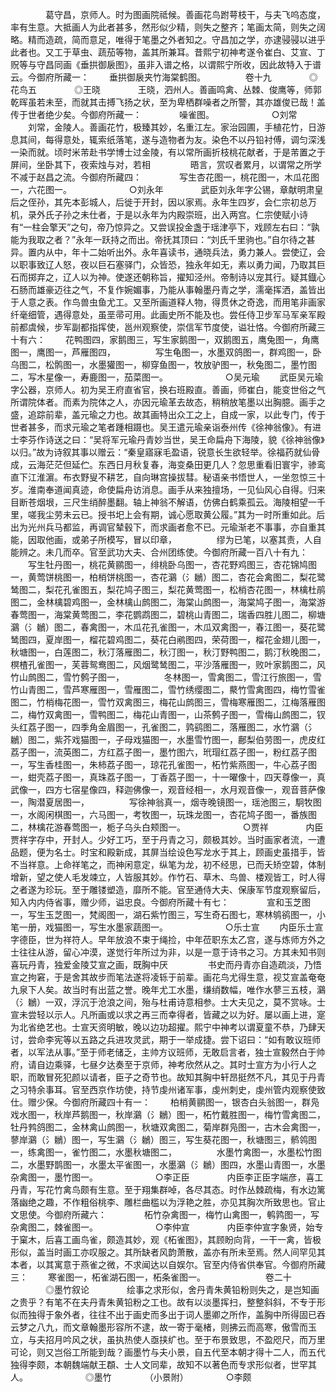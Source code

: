 <!-- { "loadSidebar": true } -->
　　　　葛守昌，京师人。时为图画院祗候。善画花鸟跗萼枝干，与夫飞呜态度，率有生意。大抵画人为此者甚多，然形似少精，则失之整齐；笔画太简，则失之阔略。精而造疏，简而意足，唯得于笔墨之外者知之。守昌加之学，亦逮骎骎以进乎此者也。又工于草虫、蔬茄等物，盖其所兼耳。昔熙宁初神考遂令崔白、艾宣、丁贶等与守昌同画《垂拱御扆图》，虽非入谱之格，以谓熙宁所收，因此故特入于谱云。今御府所藏一：
　　垂拱御扆夹竹海棠鹤图。
　　
　　卷十九
　　　　◎花鸟五
　　　　◎王晓
　　　　王晓，泗州人。善画鸣禽、丛棘、俊鹰等，师郭乾晖虽若未至，而就其击搏飞扬之状，至为卑栖群噪者之所警，其亦雄俊已哉！盖传于世者绝少矣。今御府所藏一：
　　　　噪雀图。
　　
　　　　○刘常
　　刘常，金陵人。善画花竹，极臻其妙，名重江左。家治园圃，手植花竹，日游息其间，每得意处，辄索纸落笔，遂与造物者为友。染色不以丹铅衬傅，调匀深浅一染而就。顷时米芾赴书学博士过金陵，有以常所画折枝桃花献者，于是芾置之于屏间，坐卧其下，夜索烛与对，若相
　　
　　晤言，赏叹者累月，以谓常之所学不减于赵昌之流。今御府所藏四：
　　　　写生杏花图一，桃花图一，木瓜花图一，六花图一。
　　
　　　　○刘永年
　　　　武臣刘永年字公锡，章献明肃皇后之侄孙，其先本彭城人，后徙于开封，因以家焉。永年生四岁，会仁宗初总万机，录外氏子孙之未仕者，于是以永年为内殿崇班，出入两宫。仁宗使赋小诗有“一柱会擎天”之句，帝乃惊异之。又尝误投金盏于瑶津亭下，戏顾左右曰：“孰能为我取之者？”永年一跃持之而出。帝抚其顶曰：“刘氏千里驹也。”自尔待之甚异。置内从中，年十二始听出外。永年喜读书，通晓兵法，勇力兼人。尝使辽，会以职事致辽人怒，夜以巨石塞驿门，众皆恐，独永年如无，素以勇力闻，乃取其巨石而掷弃之，辽人以为神。使遂还朝称旨，擢知泾州。帝制诗以宠其行。疑其鐡心石肠而雄豪迈往之气，不复作婉媚事，乃能从事翰墨丹青之学，濡毫挥洒，盖皆出于人意之表。作鸟兽虫鱼尤工。又至所画道释人物，得贯休之奇逸，而用笔非画家纤毫细管，遇得意处，虽垩帚可用。此画史所不能及也。尝任侍卫步军马军亲军殿前都虞候，步军副都指挥使，邕州观察使，崇信军节度使，谥壮恪。今御府所藏三十有六：
　　花鸭图四，家鹅图三，写生家鹅图一，双鹅图五，鹰兔图一，角鹰图一，鹰图一，芦雁图四，
　　
　　写生龟图一，水墨双鸽图一，群鸡图一，卧乌图二，松鹘图一，水墨獾图一，柳穿鱼图一，牧放驴图一，秋兔图二，墨竹图二，写木星像一，寿鹿图一，茄菜图一。
　　
　　　　○吴元瑜
　　武臣吴元瑜字公器，京师人。初为吴王府直省官，换右班殿直。善画，师崔白，能变世俗之气所谓院体者。而素为院体之人，亦因元瑜革去故态，稍稍放笔墨以出胸臆。画手之盛，追踪前辈，盖元瑜之力也。故其画特出众工之上，自成一家，以此专门，传于世者甚多，而求元瑜之笔者踵相蹑也。吴王遣元瑜亲诣泰州传《徐神翁像》。有进士李芬作诗送之曰：“吴将军元瑜丹青妙当世，吴王命扁舟下海陵，貌《徐神翁像》以归。”故为诗叙其事以赠云：“秦皇寤寐毛盈语，锐意长生欲轻举。徐福药就仙骨成，云海茫茫但延伫。东西日月秋复春，海变桑田更几人？忽思重看旧寰宇，骖鸾直下江淮濵。布衣野叟不耕艺，自向琳宫操拔彗。秘语亲书悟世人，一坐忽惊三十岁。淮南奉道闻真迹，命使扁舟访消息。画手从来独擅场，一见仙风心自得。归来目断苍烟垠，三尺生绡醉墨翻。轴上神翁不解语，仿佛白鹤乘孤云。海陵相望一千里，嗟我尘劳未云已。授书圯上会有期，诚心愿取黄公履。”其为一时所重如此。后出为光州兵马都监，再调官辇毂下，而求画者愈不已。元瑜渐老不事事，亦自重其能，因取他画，或弟子所模写，冒以印章，
　　
　　缪为已笔，以塞其责，人自能辨之。未几而卒。官至武功大夫、合州团练使。今御府所藏一百八十有九：
　　写生牡丹图一，桃花黄鹂图一，绯桃卧乌图一，杏花野鸡图三，杏花锦鸠图一，黄莺饼桃图一，柏梢饼桃图一，杏花鸂（氵鶒）图二，杏花会禽图二，梨花鹭鸶图二，梨花孔雀图五，梨花鸠子图三，梨花黄莺图一，松梢杏花图一，林檎杜鹃图二，金林檎碧鸡图一，金林檎山鹧图二，海棠山鹧图一，海棠鸠子图一，海棠游春莺图一，海棠黄莺图二，李花鹦鹉图二，碧桃山青图二，瑞香四胜儿图二，柳塘鸂（氵鶒）图二，春禽图一，木瓜花孔雀图一，木瓜双禽图一，春江图一，葵花鹭鸶图四，夏岸图一，榴花碧鸡图二，葵花白鹇图四，荣荷图一，榴花金翅儿图一，秋塘图一，白莲图二，秋汀落雁图二，秋汀图一，秋汀野鸭图二，鹅汀秋晚图二，榠楂孔雀图一，芙蓉鸳鸯图二，风烟鹭鸶图二，平沙落雁图一，败叶家鹅图二，风竹山鹧图二，雪竹鹩子图一，
　　
　　冬林图一，雪禽图二，雪江行旅图一，雪竹山青图二，雪芦寒雁图一，雪雁图二，雪竹绣缨图二，藂竹雪禽图四，梅竹雪雀图二，竹梢梅花图一，雪竹双禽图三，梅花山鹧图三，雪梅寒雁图二，江梅落雁图二，梅竹双禽图一，雪鸭图二，梅花山青图一，山茶鹩子图一，雪梅山鹧图二，钗头红荔子图一，四季角金眉图一，孔雀图二，鹑鹞图二，落雁图二，水竹鸂（氵鶒）图二，紫芥戏猫图一，子母戏猫图一，水墨雪竹图一，鄜梨伯劳图一，虎皮红荔子图一，流英图二，方红荔子图一，墨竹图六，玳瑁红荔子图一，粉红荔子图一，写生香桂图一，朱柿荔子图一，琼花孔雀图一，柘竹紫燕图一，牛心荔子图一，蚶壳荔子图一，真珠荔子图一，丁香荔子图一，十一曜像十，四天尊像一，真武像一，四方七宿星像四，释迦佛像一，观音经相一，水月观音像一，观音菩萨像一，陶潜夏居图一，
　　
　　写徐神翁真一，烟寺晚镜图一，瑶池图三，駉牧图一，水阁闲棋图一，六马图一，考牧图一，玩珠龙图一，杏花鸠子图一，番族图二，林檎花游春莺图一，栀子乌头白颊图一。
　　
　　　　○贾祥
　　　　内臣贾祥字存中，开封人。少好工巧，至于丹青之习，颇极其妙。当时画家者流，一遭品题，便为名士。时宝和殿新成，其屏当绘设色写龙水于其上，顾画史虽措手，皆不当祥意。上命祥笔之，而神闲意定，纵笔为龙，初不经思，已而夭矫空碧，体制增新，望之使人毛发竦立，人皆服其妙。作竹石、草木、鸟兽、楼观皆工，时人得之者遂为珍玩。至于雕镂塑造，靡所不能。官至通侍大夫、保康军节度观察留后，知入内内侍省事，赠少师，谥忠良。今御府所藏十有七：
　　　　宣和玉芝图一，写生玉芝图一，梵阁图一，湖石紫竹图三，写生奇石图七，寒林鸲鹆图一，小笔一册，戏猫图一，写生水墨家蔬图一。
　　
　　　　○乐士宣
　　内臣乐士宣字德臣，世为祥符人。早年放浪不束于绳捡，中年莅职东太乙宫，遂与炼师方外之士往往从游，留心冲漠，遂觉行年所过为非，以是一意于诗书之习。方其未知书则喜玩丹青，独爱金陵艾宣之画，既胸中厌
　　
　　书史而丹青亦自造疏淡，乃悟宣之拘窘，于是舍其故步而笔法遂将凌轹于前辈。画花鸟尤得生意，视艾宣盖奄奄九泉下人矣。故当时有出蓝之誉。晚年尤工水墨，缣绡数幅，唯作水蓼三五枝，鸂（氵鶒）一双，浮沉于沧浪之间，殆与杜甫诗意相参。士大夫见之，莫不赏咏。士宣未尝轻以示人。凡所画或以求之再三而幸得者，皆藏之以为好。屡以画上进，寔为北省绝艺也。士宣天资明敏，晚以边功超擢。熙宁中神考以谓夏童不恭，乃肆天讨，尝命李宪等以五路之兵进攻灵武，期于一举成捷。尝下诏曰：“如有敢议班师者，以军法从事。”至于师老储乏，主帅方议班师，无敢启言者，独士宣毅然白于帅府，请自边乘驿，七昼夕达奏至于京师，神考欣然从之。其时士宣方为小行人之职，而敢冒死犯颜以请者，臣子之奇节也。故知其胸中轩昂挺然不凡，其见于丹青之习特余事耳。官至西京作坊使，持节虔州诸军事，虔州刺史，虔州管内观察使致仕。赠少保。今御府所藏四十有一：
　　柏梢黄鹂图一，银杏白头翁图一，群凫戏水图一，秋岸芦鹅图一，秋岸鸂（氵鶒）图一，柘竹戴胜图一，梅竹雪禽图二，牡丹鹁鸽图二，金林禽山鹧图一，秋塘双禽图二，菊岸群凫图一，古木会禽图一，蓼岸鸂（氵鶒）图一，写生鸂（氵鶒）图三，写生葵花图一，秋塘图三，鹡鸰图一，练禽图一，雀竹图二，水墨秋塘图二，
　　
　　水墨竹禽图一，水墨松竹图二，水墨野鹊图一，水墨太平雀图一，水墨鸂（氵鶒）图四，水墨山青图一，水墨杂禽图一，墨竹图一。
　　
　　　　○李正臣
　　　　内臣李正臣字端彦，喜工丹青，写花竹禽鸟颇有生意。至于翔集群啅，各尽其态。时作丛棘疏梅，有水边篱落幽绝之趣，不作粗俗桃李、雕栏曲槛以为浮艳之胜，亦见其胸次所致思也。官止文思使。今御府所藏六：
　　　　柘竹杂禽图一，梅竹山禽图一，鹌鹑图一，写杂禽图二，棘雀图一。
　　
　　　　○李仲宣
　　　　内臣李仲宣字象贤，始专于窠木，后喜工画鸟雀，颇造其妙，观《柘雀图》，其顾盼向背，一干一禽，皆极形似，盖当时画工亦叹服之。其所缺者风韵萧散，盖亦有所未至焉。然人间罕见其本者，以其寓意于燕雀之微，不求闻达以自娱尔。官至内侍省供奉官。今御府所藏三：
　　寒雀图一，柘雀湖石图一，柘条雀图一。
　　
　　
　　卷二十
　　　　◎墨竹叙论
　　　　绘事之求形似，舍丹青朱黄铅粉则失之，是岂知画之贵乎？有笔不在夫丹青朱黄铅粉之工也。故有以淡墨挥扫，整整斜斜，不专于形似而独得于象外者，往往不出于画史而多出于词人墨卿之所作，盖胸中所得固已吞云梦之八九，而文章翰墨形容所不逮，故一寄于毫楮，则拂云而高寒，傲雪而玉立，与夫招月吟风之状，虽执热使人亟挟纩也。至于布景致思，不盈咫尺，而万里可论，则又岂俗工所能到哉？画墨竹与夫小景，自五代至本朝才得十二人，而五代独得李颇，本朝魏端献王頵、士人文同辈，故知不以著色而专求形似者，世罕其人。
　　
　　　　◎墨竹
　　　　（小景附）
　　　　○李颇
